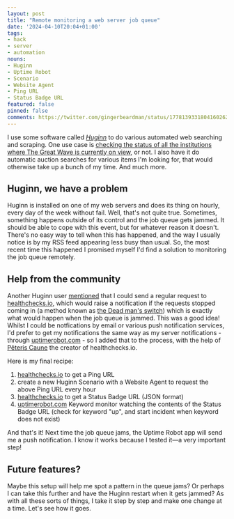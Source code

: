 ```yaml
---
layout: post
title: "Remote monitoring a web server job queue"
date: '2024-04-10T20:04+01:00'
tags:
- hack
- server
- automation
nouns:
- Huginn
- Uptime Robot
- Scenario
- Website Agent
- Ping URL
- Status Badge URL
featured: false
pinned: false
comments: https://twitter.com/gingerbeardman/status/1778139331804160262
---
```


I use some software called [*Huginn*](https://github.com/huginn/huginn) to do various automated web searching and scraping. One use case is [checking the status of all the institutions where The Great Wave is currently on view](/2023/04/10/where-can-i-see-hokusai-great-wave-today/), or not. I also have it do automatic auction searches for various items I'm looking for, that would otherwise take up a bunch of my time. And much more.

## Huginn, we have a problem

Huginn is installed on one of my web servers and does its thing on hourly, every day of the week without fail. Well, that's not quite true. Sometimes, something happens outside of its control and the job queue gets jammed. It should be able to cope with this event, but for whatever reason it doesn't. There's no easy way to tell when this has happened, and the way I usually notice is by my RSS feed appearing less busy than usual. So, the most recent time this happened I promised myself I'd find a solution to monitoring the job queue remotely.

## Help from the community

Another Huginn user [mentioned](https://github.com/huginn/huginn/issues/3368#issuecomment-2045510388) that I could send a regular request to [healthchecks.io](https://www.healthchecks.io), which would raise a notification if the requests stopped coming in (a method known as [the Dead man's switch](https://en.wikipedia.org/wiki/Dead_man%27s_switch)) which is exactly what would happen when the job queue is jammed. This was a good idea! Whilst I could be notfications by email or various push notification services, I'd prefer to get my notifications the same way as my server notifications - through [uptimerobot.com](https://www.uptimerobot.com) - so I added that to the process, with the help of [Pēteris Caune](https://toot.lv/@cuu508/112246652626290022) the creator of healthchecks.io.

Here is my final recipe:

1. [healthchecks.io](https://healthchecks.io/) to get a Ping URL
1. create a new Huginn Scenario with a Website Agent to request the above Ping URL every hour
1. [healthchecks.io](https://healthchecks.io/) to get a Status Badge URL (JSON format)
1. [uptimerobot.com](uptimerobot.com) Keyword monitor watching the contents of the Status Badge URL (check for keyword "up", and start incident when keyword does not exist)

And that's it! Next time the job queue jams, the Uptime Robot app will send me a push notification. I know it works because I tested it—a very important step!

## Future features?

Maybe this setup will help me spot a pattern in the queue jams? Or perhaps I can take this further and have the Huginn restart when it gets jammed? As with all these sorts of things, I take it step by step and make one change at a time. Let's see how it goes.